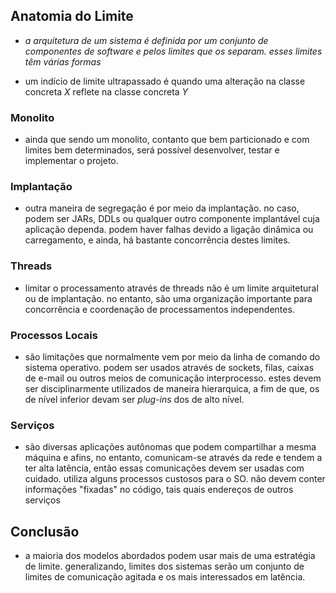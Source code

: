 ## Anatomia do Limite
  - *a arquitetura de um sistema é definida por um conjunto de componentes de
  software e pelos limites que os separam. esses limites têm várias formas*

  - um indício de limite ultrapassado é quando uma alteração na classe concreta
  *X* reflete na classe concreta *Y*

### Monolito
  - ainda que sendo um monolito, contanto que bem particionado e com limites bem
  determinados, será possível desenvolver, testar e implementar o projeto.

### Implantação
  - outra maneira de segregação é por meio da implantação. no caso, podem ser
  JARs, DDLs ou qualquer outro componente implantável cuja aplicação dependa.
  podem haver falhas devido a ligação dinâmica ou carregamento, e ainda, há
  bastante concorrência destes limites.

### Threads
  - limitar o processamento através de threads não é um limite arquitetural ou
  de implantação. no entanto, são uma organização importante para concorrência e
  coordenação de processamentos independentes.

### Processos Locais
  - são limitações que normalmente vem por meio da linha de comando do sistema
  operativo. podem ser usados através de sockets, filas, caixas de e-mail ou
  outros meios de comunicação interprocesso. estes devem ser disciplinarmente
  utilizados de maneira hierarquica, a fim de que, os de nível inferior devam
  ser *plug-ins* dos de alto nível.

### Serviços
  - são diversas aplicações autônomas que podem compartilhar a mesma máquina e
  afins, no entanto, comunicam-se através da rede e tendem a ter alta latência,
  então essas comunicações devem ser usadas com cuidado. utiliza alguns
  processos custosos para o SO. não devem conter informações "fixadas" no
  código, tais quais endereços de outros serviços

## Conclusão
  - a maioria dos modelos abordados podem usar mais de uma estratégia de limite.
  generalizando, limites dos sistemas serão um conjunto de limites de
  comunicação agitada e os mais interessados em latência.

